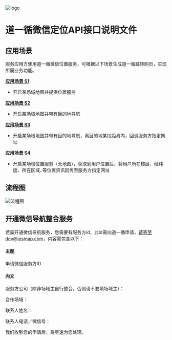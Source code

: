 ![logo](https://github.com/ipsmap/wechat-positioning-api/blob/master/logo.jpg "Logo")
# 道一循微信定位API接口说明文件

## 应用场景

服务应用方使用道一循微信位置服务，可根据以下场景生成道一循跳转网页，实现所需业务功能。

**[应用场景 S1](https://github.com/ipsmap/wechat-positioning-api/blob/master/%E5%BA%94%E7%94%A8%E5%9C%BA%E6%99%AF%20S1.md)** 
 * 开启某场域地图并提供位置服务

**[应用场景 S2](https://github.com/ipsmap/wechat-positioning-api/blob/master/%E5%BA%94%E7%94%A8%E5%9C%BA%E6%99%AF%20S2.md)** 
 * 开启某场域地图并带有目的地导航

**[应用场景 S3](https://github.com/ipsmap/wechat-positioning-api/blob/master/%E5%BA%94%E7%94%A8%E5%9C%BA%E6%99%AF%20S3.md)** 
 * 开启某场域地图并带有目的地导航，离目的地某段距离内，回调服务方指定网址

**应用场景 S4** 
 * 开启某场域位置服务（无地图），获取到用户位置后，将用户所在楼层、经纬度、所在区域..等位置资讯回传至服务方指定网址
 

## 流程图

![流程图](https://github.com/ipsmap/wechat-positioning-api/blob/master/%E5%BE%AE%E4%BF%A1API%E6%B5%81%E7%A8%8B%E5%9B%BE.png "Logo")


## 开通微信导航整合服务

若需开通微信导航服务，您需要有服务方id，此id需向道一循申请，请寄至dev@ipsmap.com，内容需包含以下：

#### 主题

申请微信服务方ID

#### 内文

服务方公司（除非场域主自行整合，否则请不要填场域主）：

合作场域：

联系人姓名：

联系人电话／微信号：

我们收到您的申请后，将尽速为您处理。

